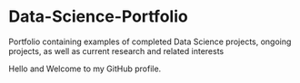 # Data-Science-Portfolio
Portfolio containing examples of completed Data Science projects, ongoing projects, as well as current research and related interests

Hello and Welcome to my GitHub profile.

